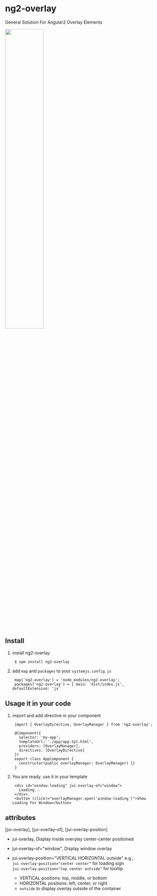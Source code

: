 # ng2-overlay
General Solution For Angular2 Overlay Elements

<a href="https://plnkr.co/edit/KOg1FW?p=preview">
  <img src="http://i.imgur.com/0qcxg8X.png" width="50% border="1" />
</a>

## Install

1. install ng2-overlay

        $ npm install ng2-overlay

2. add `map` and `packages` to your `systemjs.config.js`

        map['ng2-overlay'] = 'node_modules/ng2-overlay';
        packages['ng2-overlay'] = { main: 'dist/index.js', defaultExtension: 'js' 

## Usage it in your code

1. import and add directive in your component

        import { OverlayDirective, OverlayManager } from 'ng2-overlay';

        @Component({
          selector: 'my-app',
          templateUrl: './app/app.tpl.html',
          providers: [OverlayManager],
          directives: [OverlayDirective]
        })
        export class AppComponent {
          constructor(public overlayManager: OverlayManager) {}
        }


2. You are ready. use it in your template

        <div id="window-loading" jui-overlay-of="window">
          Loading...
        </div>
        <button (click)="overlayManager.open('window-loading')">Show Loading For Window</button>


## attributes
  [jui-overlay], [jui-overlay-of], [jui-overlay-position]

  * jui-overlay, Display inside overylay center-center positioned
  * jui-overlay-of="window", Display window overlay
  * jui-overlay-position="VERTICAL HORIZONTAL outside"
     e.g.,   
     `jui-overlay-position="center center"` for loading sign  
     `jui-overlay-position="top center outside"` for tooltip  

     * VERTICAL positions: top,  middle, or bottom
     * HORIZONTAL positions: left,  center, or right
     * `outside` to display overlay outside of the container

